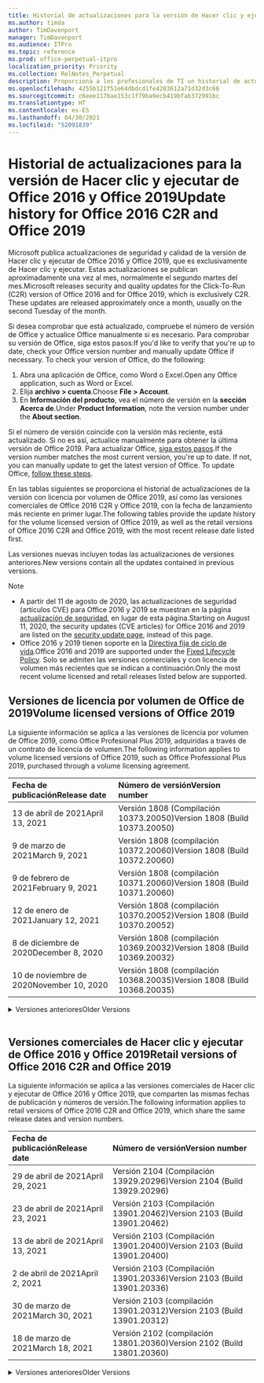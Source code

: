 ```yaml
---
title: Historial de actualizaciones para la versión de Hacer clic y ejecutar de Office 2016 y Office 2019
ms.author: timda
author: TimDavenport
manager: TimDavenport
ms.audience: ITPro
ms.topic: reference
ms.prod: office-perpetual-itpro
localization_priority: Priority
ms.collection: RelNotes_Perpetual
description: Proporciona a los profesionales de TI un historial de actualizaciones para las versiones permanentes de Office 2016 y Office 2019 que usan Hacer clic y ejecutar.
ms.openlocfilehash: 4255b121f51e64dbdcd1fe4283612a71d32d3c68
ms.sourcegitcommit: c6eee117bae153c1f79ba9ecb419bfab372991bc
ms.translationtype: HT
ms.contentlocale: es-ES
ms.lasthandoff: 04/30/2021
ms.locfileid: "52091839"
---
```

# <a name="update-history-for-office-2016-c2r-and-office-2019"></a><span data-ttu-id="49af3-103">Historial de actualizaciones para la versión de Hacer clic y ejecutar de Office 2016 y Office 2019</span><span class="sxs-lookup"><span data-stu-id="49af3-103">Update history for Office 2016 C2R and Office 2019</span></span>

<span data-ttu-id="49af3-p101">Microsoft publica actualizaciones de seguridad y calidad de la versión de Hacer clic y ejecutar de Office 2016 y Office 2019, que es exclusivamente de Hacer clic y ejecutar. Estas actualizaciones se publican aproximadamente una vez al mes, normalmente el segundo martes del mes.</span><span class="sxs-lookup"><span data-stu-id="49af3-p101">Microsoft releases security and quality updates for the Click-To-Run (C2R) version of Office 2016 and for Office 2019, which is exclusively C2R. These updates are released approximately once a month, usually on the second Tuesday of the month.</span></span>

<span data-ttu-id="49af3-p102">Si desea comprobar que está actualizado, compruebe el número de versión de Office y actualice Office manualmente si es necesario. Para comprobar su versión de Office, siga estos pasos:</span><span class="sxs-lookup"><span data-stu-id="49af3-p102">If you'd like to verify that you're up to date, check your Office version number and manually update Office if necessary. To check your version of Office, do the following:</span></span>

  1.    <span data-ttu-id="49af3-108">Abra una aplicación de Office, como Word o Excel.</span><span class="sxs-lookup"><span data-stu-id="49af3-108">Open any Office application, such as Word or Excel.</span></span>
  2.    <span data-ttu-id="49af3-109">Elija **archivo > cuenta**.</span><span class="sxs-lookup"><span data-stu-id="49af3-109">Choose **File > Account**.</span></span>
  3.    <span data-ttu-id="49af3-110">En **Información del producto**, vea el número de versión en la **sección Acerca de**.</span><span class="sxs-lookup"><span data-stu-id="49af3-110">Under **Product Information**, note the version number under the **About section**.</span></span>

<span data-ttu-id="49af3-p103">Si el número de versión coincide con la versión más reciente, está actualizado. Si no es así, actualice manualmente para obtener la última versión de Office 2019. Para actualizar Office, [siga estos pasos](https://support.office.com/article/2ab296f3-7f03-43a2-8e50-46de917611c5).</span><span class="sxs-lookup"><span data-stu-id="49af3-p103">If the version number matches the most current version, you're up to date. If not, you can manually update to get the latest version of Office. To update Office, [follow these steps](https://support.office.com/article/2ab296f3-7f03-43a2-8e50-46de917611c5).</span></span>


<span data-ttu-id="49af3-114">En las tablas siguientes se proporciona el historial de actualizaciones de la versión con licencia por volumen de Office 2019, así como las versiones comerciales de Office 2016 C2R y Office 2019, con la fecha de lanzamiento más reciente en primer lugar.</span><span class="sxs-lookup"><span data-stu-id="49af3-114">The following tables provide the update history for the volume licensed version of Office 2019, as well as the retail versions of Office 2016 C2R and Office 2019, with the most recent release date listed first.</span></span>

<span data-ttu-id="49af3-115">Las versiones nuevas incluyen todas las actualizaciones de versiones anteriores.</span><span class="sxs-lookup"><span data-stu-id="49af3-115">New versions contain all the updates contained in previous versions.</span></span>


 > [!NOTE]
> - <span data-ttu-id="49af3-116">A partir del 11 de agosto de 2020, las actualizaciones de seguridad (artículos CVE) para Office 2016 y 2019 se muestran en la página [actualización de seguridad](./microsoft365-apps-security-updates.md), en lugar de esta página.</span><span class="sxs-lookup"><span data-stu-id="49af3-116">Starting on August 11, 2020, the security updates (CVE articles) for Office 2016 and 2019 are listed on the [security update page](./microsoft365-apps-security-updates.md), instead of this page.</span></span> 
> - <span data-ttu-id="49af3-117">Office 2016 y 2019 tienen soporte en la [Directiva fija de ciclo de vida](/lifecycle/policies/fixed).</span><span class="sxs-lookup"><span data-stu-id="49af3-117">Office 2016 and 2019 are supported under the [Fixed Lifecycle Policy](/lifecycle/policies/fixed).</span></span> <span data-ttu-id="49af3-118">Solo se admiten las versiones comerciales y con licencia de volumen más recientes que se indican a continuación.</span><span class="sxs-lookup"><span data-stu-id="49af3-118">Only the most recent volume licensed and retail releases listed below are supported.</span></span>


## <a name="volume-licensed-versions-of-office-2019"></a><span data-ttu-id="49af3-119">Versiones de licencia por volumen de Office de 2019</span><span class="sxs-lookup"><span data-stu-id="49af3-119">Volume licensed versions of Office 2019</span></span>
<span data-ttu-id="49af3-120">La siguiente información se aplica a las versiones de licencia por volumen de Office 2019, como Office Profesional Plus 2019, adquiridas a través de un contrato de licencia de volumen.</span><span class="sxs-lookup"><span data-stu-id="49af3-120">The following information applies to volume licensed versions of Office 2019, such as Office Professional Plus 2019, purchased through a volume licensing agreement.</span></span>

[//]: # (NO QUITAR EL INICIO DE LA TABLA DE LICENCIAS POR VOLUMEN)


|<span data-ttu-id="49af3-122">**Fecha de publicación**</span><span class="sxs-lookup"><span data-stu-id="49af3-122">**Release date**</span></span>|<span data-ttu-id="49af3-123">**Número de versión**</span><span class="sxs-lookup"><span data-stu-id="49af3-123">**Version number**</span></span>|
|:-----|:-----|
|<span data-ttu-id="49af3-124">13 de abril de 2021</span><span class="sxs-lookup"><span data-stu-id="49af3-124">April 13, 2021</span></span>|<span data-ttu-id="49af3-125">Versión 1808 (Compilación 10373.20050)</span><span class="sxs-lookup"><span data-stu-id="49af3-125">Version 1808 (Build 10373.20050)</span></span>|
|<span data-ttu-id="49af3-126">9 de marzo de 2021</span><span class="sxs-lookup"><span data-stu-id="49af3-126">March 9, 2021</span></span>|<span data-ttu-id="49af3-127">Versión 1808 (compilación 10372.20060)</span><span class="sxs-lookup"><span data-stu-id="49af3-127">Version 1808 (Build 10372.20060)</span></span>|
|<span data-ttu-id="49af3-128">9 de febrero de 2021</span><span class="sxs-lookup"><span data-stu-id="49af3-128">February 9, 2021</span></span>|<span data-ttu-id="49af3-129">Versión 1808 (compilación 10371.20060)</span><span class="sxs-lookup"><span data-stu-id="49af3-129">Version 1808 (Build 10371.20060)</span></span>|
|<span data-ttu-id="49af3-130">12 de enero de 2021</span><span class="sxs-lookup"><span data-stu-id="49af3-130">January 12, 2021</span></span>|<span data-ttu-id="49af3-131">Versión 1808 (compilación 10370.20052)</span><span class="sxs-lookup"><span data-stu-id="49af3-131">Version 1808 (Build 10370.20052)</span></span>|
|<span data-ttu-id="49af3-132">8 de diciembre de 2020</span><span class="sxs-lookup"><span data-stu-id="49af3-132">December 8, 2020</span></span>|<span data-ttu-id="49af3-133">Versión 1808 (compilación 10369.20032)</span><span class="sxs-lookup"><span data-stu-id="49af3-133">Version 1808 (Build 10369.20032)</span></span>|
|<span data-ttu-id="49af3-134">10 de noviembre de 2020</span><span class="sxs-lookup"><span data-stu-id="49af3-134">November 10, 2020</span></span>|<span data-ttu-id="49af3-135">Versión 1808 (compilación 10368.20035)</span><span class="sxs-lookup"><span data-stu-id="49af3-135">Version 1808 (Build 10368.20035)</span></span>|


[//]: # (NO QUITAR EL FINAL DE LA TABLA DE LICENCIAS POR VOLUMEN)

<details>
<summary><span data-ttu-id="49af3-137">Versiones anteriores</span><span class="sxs-lookup"><span data-stu-id="49af3-137">Older Versions</span></span></summary>
 

[//]: # (NO QUITAR EL INICIO DE LA ANTIGUA TABLA DE LICENCIAS POR VOLUMEN)


|<span data-ttu-id="49af3-139">**Fecha de publicación**</span><span class="sxs-lookup"><span data-stu-id="49af3-139">**Release date**</span></span>|<span data-ttu-id="49af3-140">**Número de versión**</span><span class="sxs-lookup"><span data-stu-id="49af3-140">**Version number**</span></span>|
|:-----|:-----|
|<span data-ttu-id="49af3-141">13 de octubre de 2020</span><span class="sxs-lookup"><span data-stu-id="49af3-141">October 13, 2020</span></span>|<span data-ttu-id="49af3-142">Versión 1808 (compilación 10367.20048)</span><span class="sxs-lookup"><span data-stu-id="49af3-142">Version 1808 (Build 10367.20048)</span></span>|
|<span data-ttu-id="49af3-143">8 de septiembre de 2020</span><span class="sxs-lookup"><span data-stu-id="49af3-143">September 8, 2020</span></span>|<span data-ttu-id="49af3-144">Versión 1808 (compilación 10366.20016)</span><span class="sxs-lookup"><span data-stu-id="49af3-144">Version 1808 (Build 10366.20016)</span></span>|
|<span data-ttu-id="49af3-145">11 de agosto de 2020</span><span class="sxs-lookup"><span data-stu-id="49af3-145">August 11, 2020</span></span>|<span data-ttu-id="49af3-146">Versión 1808 (compilación 10364.20059)</span><span class="sxs-lookup"><span data-stu-id="49af3-146">Version 1808 (Build 10364.20059)</span></span>|
|<span data-ttu-id="49af3-147">14 de julio de 2020</span><span class="sxs-lookup"><span data-stu-id="49af3-147">July 14, 2020</span></span>   |<span data-ttu-id="49af3-148">Versión 1808 (Compilación 10363.20015)</span><span class="sxs-lookup"><span data-stu-id="49af3-148">Version 1808 (Build 10363.20015)</span></span>  |
|<span data-ttu-id="49af3-149">9 de junio de 2020</span><span class="sxs-lookup"><span data-stu-id="49af3-149">June 9, 2020</span></span>   |<span data-ttu-id="49af3-150">Versión 1808 (compilación 10361.20002)</span><span class="sxs-lookup"><span data-stu-id="49af3-150">Version 1808 (Build 10361.20002)</span></span>  |
|<span data-ttu-id="49af3-151">12 de mayo de 2020</span><span class="sxs-lookup"><span data-stu-id="49af3-151">May 12, 2020</span></span>   |<span data-ttu-id="49af3-152">Versión 1808 (compilación 10359.20023)</span><span class="sxs-lookup"><span data-stu-id="49af3-152">Version 1808 (Build 10359.20023)</span></span>  |
|<span data-ttu-id="49af3-153">14 de abril de 2020</span><span class="sxs-lookup"><span data-stu-id="49af3-153">April 14, 2020</span></span>   |<span data-ttu-id="49af3-154">Versión 1808 (compilación 10358.20061)</span><span class="sxs-lookup"><span data-stu-id="49af3-154">Version 1808 (Build 10358.20061)</span></span>  |
|<span data-ttu-id="49af3-155">10 de marzo de 2020</span><span class="sxs-lookup"><span data-stu-id="49af3-155">March 10, 2020</span></span>   |<span data-ttu-id="49af3-156">Versión 1808 (compilación 10357.20081)</span><span class="sxs-lookup"><span data-stu-id="49af3-156">Version 1808 (Build 10357.20081)</span></span>  |
|<span data-ttu-id="49af3-157">11 de febrero de 2020</span><span class="sxs-lookup"><span data-stu-id="49af3-157">February 11, 2020</span></span>   |<span data-ttu-id="49af3-158">Versión 1808 (compilación 10356.20006)</span><span class="sxs-lookup"><span data-stu-id="49af3-158">Version 1808 (Build 10356.20006)</span></span>  |


[//]: # (NO QUITAR EL FINAL DE LA ANTIGUA TABLA DE LICENCIAS POR VOLUMEN)

</details>


<br/>

## <a name="retail-versions-of-office-2016-c2r-and-office-2019"></a><span data-ttu-id="49af3-160">Versiones comerciales de Hacer clic y ejecutar de Office 2016 y Office 2019</span><span class="sxs-lookup"><span data-stu-id="49af3-160">Retail versions of Office 2016 C2R and Office 2019</span></span>
<span data-ttu-id="49af3-161">La siguiente información se aplica a las versiones comerciales de Hacer clic y ejecutar de Office 2016 y Office 2019, que comparten las mismas fechas de publicación y números de versión.</span><span class="sxs-lookup"><span data-stu-id="49af3-161">The following information applies to retail versions of Office 2016 C2R and Office 2019, which share the same release dates and version numbers.</span></span>

[//]: # (NO QUITAR EL INICIO DE LA TABLA DE VENTAS AL POR MENOR)


|<span data-ttu-id="49af3-163">**Fecha de publicación**</span><span class="sxs-lookup"><span data-stu-id="49af3-163">**Release date**</span></span>|<span data-ttu-id="49af3-164">**Número de versión**</span><span class="sxs-lookup"><span data-stu-id="49af3-164">**Version number**</span></span>|
|:-----|:-----|
|<span data-ttu-id="49af3-165">29 de abril de 2021</span><span class="sxs-lookup"><span data-stu-id="49af3-165">April 29, 2021</span></span>|<span data-ttu-id="49af3-166">Versión 2104 (Compilación 13929.20296)</span><span class="sxs-lookup"><span data-stu-id="49af3-166">Version 2104 (Build 13929.20296)</span></span>|
|<span data-ttu-id="49af3-167">23 de abril de 2021</span><span class="sxs-lookup"><span data-stu-id="49af3-167">April 23, 2021</span></span>|<span data-ttu-id="49af3-168">Versión 2103 (Compilación 13901.20462)</span><span class="sxs-lookup"><span data-stu-id="49af3-168">Version 2103 (Build 13901.20462)</span></span>|
|<span data-ttu-id="49af3-169">13 de abril de 2021</span><span class="sxs-lookup"><span data-stu-id="49af3-169">April 13, 2021</span></span>|<span data-ttu-id="49af3-170">Versión 2103 (Compilación 13901.20400)</span><span class="sxs-lookup"><span data-stu-id="49af3-170">Version 2103 (Build 13901.20400)</span></span>|
|<span data-ttu-id="49af3-171">2 de abril de 2021</span><span class="sxs-lookup"><span data-stu-id="49af3-171">April 2, 2021</span></span>|<span data-ttu-id="49af3-172">Versión 2103 (Compilación 13901.20336)</span><span class="sxs-lookup"><span data-stu-id="49af3-172">Version 2103 (Build 13901.20336)</span></span>|
|<span data-ttu-id="49af3-173">30 de marzo de 2021</span><span class="sxs-lookup"><span data-stu-id="49af3-173">March 30, 2021</span></span>|<span data-ttu-id="49af3-174">Versión 2103 (compilación 13901.20312)</span><span class="sxs-lookup"><span data-stu-id="49af3-174">Version 2103 (Build 13901.20312)</span></span>|
|<span data-ttu-id="49af3-175">18 de marzo de 2021</span><span class="sxs-lookup"><span data-stu-id="49af3-175">March 18, 2021</span></span>|<span data-ttu-id="49af3-176">Versión 2102 (compilación 13801.20360)</span><span class="sxs-lookup"><span data-stu-id="49af3-176">Version 2102 (Build 13801.20360)</span></span>|


[//]: # (NO QUITAR EL FINAL DE LA TABLA DE VENTAS AL POR MENOR)

<details>
<summary><span data-ttu-id="49af3-178">Versiones anteriores</span><span class="sxs-lookup"><span data-stu-id="49af3-178">Older Versions</span></span></summary>
 

[//]: # (NO QUITAR EL INICIO DE LA ANTIGUA TABLA DE VENTAS AL POR MENOR)


|<span data-ttu-id="49af3-180">**Fecha de publicación**</span><span class="sxs-lookup"><span data-stu-id="49af3-180">**Release date**</span></span>|<span data-ttu-id="49af3-181">**Número de versión**</span><span class="sxs-lookup"><span data-stu-id="49af3-181">**Version number**</span></span>|
|:-----|:-----|
|<span data-ttu-id="49af3-182">9 de marzo de 2021</span><span class="sxs-lookup"><span data-stu-id="49af3-182">March 9, 2021</span></span>|<span data-ttu-id="49af3-183">Versión 2102 (compilación 13801.20294)</span><span class="sxs-lookup"><span data-stu-id="49af3-183">Version 2102 (Build 13801.20294)</span></span>|
|<span data-ttu-id="49af3-184">1 de marzo de 2021</span><span class="sxs-lookup"><span data-stu-id="49af3-184">March 1, 2021</span></span>|<span data-ttu-id="49af3-185">Versión 2102 (compilación 13801.20266)</span><span class="sxs-lookup"><span data-stu-id="49af3-185">Version 2102 (Build 13801.20266)</span></span>|
|<span data-ttu-id="49af3-186">16 de febrero de 2021</span><span class="sxs-lookup"><span data-stu-id="49af3-186">February 16, 2021</span></span>|<span data-ttu-id="49af3-187">Versión 2101 (compilación 13628.20448)</span><span class="sxs-lookup"><span data-stu-id="49af3-187">Version 2101 (Build 13628.20448)</span></span>|
|<span data-ttu-id="49af3-188">9 de febrero de 2021</span><span class="sxs-lookup"><span data-stu-id="49af3-188">February 9, 2021</span></span>|<span data-ttu-id="49af3-189">Versión 2101 (Compilación 13628.20380)</span><span class="sxs-lookup"><span data-stu-id="49af3-189">Version 2101 (Build 13628.20380)</span></span>|
|<span data-ttu-id="49af3-190">26 de enero de 2021</span><span class="sxs-lookup"><span data-stu-id="49af3-190">January 26, 2021</span></span>|<span data-ttu-id="49af3-191">Versión 2101 (Compilación 13628.20274)</span><span class="sxs-lookup"><span data-stu-id="49af3-191">Version 2101 (Build 13628.20274)</span></span>|
|<span data-ttu-id="49af3-192">21 de enero de 2021</span><span class="sxs-lookup"><span data-stu-id="49af3-192">January 21, 2021</span></span>|<span data-ttu-id="49af3-193">Versión 2012 (compilación 13530.20440)</span><span class="sxs-lookup"><span data-stu-id="49af3-193">Version 2012 (Build 13530.20440)</span></span>|
|<span data-ttu-id="49af3-194">12 de enero de 2021</span><span class="sxs-lookup"><span data-stu-id="49af3-194">January 12, 2021</span></span>|<span data-ttu-id="49af3-195">Versión 2012 (compilación 13530.20376)</span><span class="sxs-lookup"><span data-stu-id="49af3-195">Version 2012 (Build 13530.20376)</span></span>|
|<span data-ttu-id="49af3-196">5 de enero de 2021</span><span class="sxs-lookup"><span data-stu-id="49af3-196">January 5, 2021</span></span>|<span data-ttu-id="49af3-197">Versión 2012 (compilación 13530.20316)</span><span class="sxs-lookup"><span data-stu-id="49af3-197">Version 2012 (Build 13530.20316)</span></span>|
|<span data-ttu-id="49af3-198">21 de diciembre de 2020</span><span class="sxs-lookup"><span data-stu-id="49af3-198">December 21, 2020</span></span>|<span data-ttu-id="49af3-199">Versión 2011 (compilación 13426.20404)</span><span class="sxs-lookup"><span data-stu-id="49af3-199">Version 2011 (Build 13426.20404)</span></span>|
|<span data-ttu-id="49af3-200">8 de diciembre de 2020</span><span class="sxs-lookup"><span data-stu-id="49af3-200">December 8, 2020</span></span>|<span data-ttu-id="49af3-201">Versión 2011 (compilación 13426.20332)</span><span class="sxs-lookup"><span data-stu-id="49af3-201">Version 2011 (Build 13426.20332)</span></span>|
|<span data-ttu-id="49af3-202">2 de diciembre de 2020</span><span class="sxs-lookup"><span data-stu-id="49af3-202">December 2, 2020</span></span>|<span data-ttu-id="49af3-203">Versión 2011 (compilación 13426.20308)</span><span class="sxs-lookup"><span data-stu-id="49af3-203">Version 2011 (Build 13426.20308)</span></span>|
|<span data-ttu-id="49af3-204">30 de noviembre de 2020</span><span class="sxs-lookup"><span data-stu-id="49af3-204">November 30, 2020</span></span>|<span data-ttu-id="49af3-205">Versión 2011 (compilación 13426.20294)</span><span class="sxs-lookup"><span data-stu-id="49af3-205">Version 2011 (Build 13426.20294)</span></span>|
|<span data-ttu-id="49af3-206">23 de noviembre de 2020</span><span class="sxs-lookup"><span data-stu-id="49af3-206">November 23, 2020</span></span>|<span data-ttu-id="49af3-207">Versión 2011 (compilación 13426.20274)</span><span class="sxs-lookup"><span data-stu-id="49af3-207">Version 2011 (Build 13426.20274)</span></span>|
|<span data-ttu-id="49af3-208">17 de noviembre de 2020</span><span class="sxs-lookup"><span data-stu-id="49af3-208">November 17, 2020</span></span>|<span data-ttu-id="49af3-209">Versión 2010 (compilación 13328.20408)</span><span class="sxs-lookup"><span data-stu-id="49af3-209">Version 2010 (Build 13328.20408)</span></span>|
|<span data-ttu-id="49af3-210">10 de noviembre de 2020</span><span class="sxs-lookup"><span data-stu-id="49af3-210">November 10, 2020</span></span>|<span data-ttu-id="49af3-211">Versión 2010 (compilación 13328.20356)</span><span class="sxs-lookup"><span data-stu-id="49af3-211">Version 2010 (Build 13328.20356)</span></span>|
|<span data-ttu-id="49af3-212">27 de octubre de 2020</span><span class="sxs-lookup"><span data-stu-id="49af3-212">October 27, 2020</span></span>|<span data-ttu-id="49af3-213">Versión 2010 (compilación 13328.20292)</span><span class="sxs-lookup"><span data-stu-id="49af3-213">Version 2010 (Build 13328.20292)</span></span>|
|<span data-ttu-id="49af3-214">21 de octubre de 2020</span><span class="sxs-lookup"><span data-stu-id="49af3-214">October 21, 2020</span></span>|<span data-ttu-id="49af3-215">Versión 2009 (compilación 13231.20418)</span><span class="sxs-lookup"><span data-stu-id="49af3-215">Version 2009 (Build 13231.20418)</span></span>|
|<span data-ttu-id="49af3-216">13 de octubre de 2020</span><span class="sxs-lookup"><span data-stu-id="49af3-216">October 13, 2020</span></span>|<span data-ttu-id="49af3-217">Versión 2009 (compilación 13231.20390)</span><span class="sxs-lookup"><span data-stu-id="49af3-217">Version 2009 (Build 13231.20390)</span></span>|
|<span data-ttu-id="49af3-218">8 de octubre de 2020</span><span class="sxs-lookup"><span data-stu-id="49af3-218">October 8, 2020</span></span>|<span data-ttu-id="49af3-219">Versión 2009 (compilación 13231.20368)</span><span class="sxs-lookup"><span data-stu-id="49af3-219">Version 2009 (Build 13231.20368)</span></span>|
|<span data-ttu-id="49af3-220">28 de septiembre de 2020</span><span class="sxs-lookup"><span data-stu-id="49af3-220">September 28, 2020</span></span>|<span data-ttu-id="49af3-221">Versión 2009 (Compilación 13231.20262)</span><span class="sxs-lookup"><span data-stu-id="49af3-221">Version 2009 (Build 13231.20262)</span></span>|
|<span data-ttu-id="49af3-222">22 de septiembre de 2020</span><span class="sxs-lookup"><span data-stu-id="49af3-222">September 22, 2020</span></span>|<span data-ttu-id="49af3-223">Versión 2008 (Compilación 13127.20508)</span><span class="sxs-lookup"><span data-stu-id="49af3-223">Version 2008 (Build 13127.20508)</span></span>|
|<span data-ttu-id="49af3-224">9 de septiembre de 2020</span><span class="sxs-lookup"><span data-stu-id="49af3-224">September 9, 2020</span></span>|<span data-ttu-id="49af3-225">Versión 2008 (Compilación 13127.20408)</span><span class="sxs-lookup"><span data-stu-id="49af3-225">Version 2008 (Build 13127.20408)</span></span>|
|<span data-ttu-id="49af3-226">31 de agosto de 2020</span><span class="sxs-lookup"><span data-stu-id="49af3-226">August 31, 2020</span></span>|<span data-ttu-id="49af3-227">Versión 2008 (compilación 13127.20296)</span><span class="sxs-lookup"><span data-stu-id="49af3-227">Version 2008 (Build 13127.20296)</span></span>|
|<span data-ttu-id="49af3-228">25 de agosto de 2020</span><span class="sxs-lookup"><span data-stu-id="49af3-228">August 25, 2020</span></span>|<span data-ttu-id="49af3-229">Versión 2007 (compilación 13029.20460)</span><span class="sxs-lookup"><span data-stu-id="49af3-229">Version 2007 (Build 13029.20460)</span></span>|
|<span data-ttu-id="49af3-230">11 de agosto de 2020</span><span class="sxs-lookup"><span data-stu-id="49af3-230">August 11, 2020</span></span>|<span data-ttu-id="49af3-231">Versión 2007 (compilación 13029.20344)</span><span class="sxs-lookup"><span data-stu-id="49af3-231">Version 2007 (Build 13029.20344)</span></span>|
|<span data-ttu-id="49af3-232">30 de julio de 2020</span><span class="sxs-lookup"><span data-stu-id="49af3-232">July 30, 2020</span></span>|<span data-ttu-id="49af3-233">Versión 2007 (compilación 13029.20308)</span><span class="sxs-lookup"><span data-stu-id="49af3-233">Version 2007 (Build 13029.20308)</span></span>  |
|<span data-ttu-id="49af3-234">28 de julio de 2020</span><span class="sxs-lookup"><span data-stu-id="49af3-234">July 28, 2020</span></span>|<span data-ttu-id="49af3-235">Versión 2006 (compilación 13001.20498)</span><span class="sxs-lookup"><span data-stu-id="49af3-235">Version 2006 (Build 13001.20498)</span></span>  |
|<span data-ttu-id="49af3-236">14 de julio de 2020</span><span class="sxs-lookup"><span data-stu-id="49af3-236">July 14, 2020</span></span>|<span data-ttu-id="49af3-237">Versión 2006 (Compilación 13001.20384)</span><span class="sxs-lookup"><span data-stu-id="49af3-237">Version 2006 (Build 13001.20384)</span></span>  |
|<span data-ttu-id="49af3-238">30 de junio de 2020</span><span class="sxs-lookup"><span data-stu-id="49af3-238">June 30, 2020</span></span>|<span data-ttu-id="49af3-239">Versión 2006 (compilación 13001.20266)</span><span class="sxs-lookup"><span data-stu-id="49af3-239">Version 2006 (Build 13001.20266)</span></span>  |
|<span data-ttu-id="49af3-240">24 de junio de 2020</span><span class="sxs-lookup"><span data-stu-id="49af3-240">June 24, 2020</span></span>|<span data-ttu-id="49af3-241">Versión 2005 (compilación 12827.20470)</span><span class="sxs-lookup"><span data-stu-id="49af3-241">Version 2005 (Build 12827.20470)</span></span>  |
|<span data-ttu-id="49af3-242">9 de junio de 2020</span><span class="sxs-lookup"><span data-stu-id="49af3-242">June 9, 2020</span></span>|<span data-ttu-id="49af3-243">Versión 2005 (compilación 12827.20336)</span><span class="sxs-lookup"><span data-stu-id="49af3-243">Version 2005 (Build 12827.20336)</span></span>  |
|<span data-ttu-id="49af3-244">2 de junio de 2020</span><span class="sxs-lookup"><span data-stu-id="49af3-244">June 2, 2020</span></span>|<span data-ttu-id="49af3-245">Versión 2005 (compilación 12827.20268)</span><span class="sxs-lookup"><span data-stu-id="49af3-245">Version 2005 (Build 12827.20268)</span></span>  |
|<span data-ttu-id="49af3-246">21 de mayo de 2020</span><span class="sxs-lookup"><span data-stu-id="49af3-246">May 21, 2020</span></span>|<span data-ttu-id="49af3-247">Versión 2004 (compilación 12730.20352)</span><span class="sxs-lookup"><span data-stu-id="49af3-247">Version 2004 (Build 12730.20352)</span></span>  |
|<span data-ttu-id="49af3-248">12 de mayo de 2020</span><span class="sxs-lookup"><span data-stu-id="49af3-248">May 12, 2020</span></span>|<span data-ttu-id="49af3-249">Versión 2004 (compilación 12730.20270)</span><span class="sxs-lookup"><span data-stu-id="49af3-249">Version 2004 (Build 12730.20270)</span></span>  |
|<span data-ttu-id="49af3-250">4 de mayo de 2020</span><span class="sxs-lookup"><span data-stu-id="49af3-250">May 4, 2020</span></span>|<span data-ttu-id="49af3-251">Versión 2004 (Compilación 12730.20250)</span><span class="sxs-lookup"><span data-stu-id="49af3-251">Version 2004 (Build 12730.20250)</span></span>  |
|<span data-ttu-id="49af3-252">29 de abril de 2020</span><span class="sxs-lookup"><span data-stu-id="49af3-252">April 29, 2020</span></span>|<span data-ttu-id="49af3-253">Versión 2004 (compilación 12730.20236)</span><span class="sxs-lookup"><span data-stu-id="49af3-253">Version 2004 (Build 12730.20236)</span></span>  |
|<span data-ttu-id="49af3-254">15 de abril de 2020</span><span class="sxs-lookup"><span data-stu-id="49af3-254">April 15, 2020</span></span>|<span data-ttu-id="49af3-255">Versión 2003 (compilación 12624.20466)</span><span class="sxs-lookup"><span data-stu-id="49af3-255">Version 2003 (Build 12624.20466)</span></span>  |
|<span data-ttu-id="49af3-256">14 de abril de 2020</span><span class="sxs-lookup"><span data-stu-id="49af3-256">April 14, 2020</span></span>|<span data-ttu-id="49af3-257">Versión 2003 (compilación 12624.20442)</span><span class="sxs-lookup"><span data-stu-id="49af3-257">Version 2003 (Build 12624.20442)</span></span>  |
|<span data-ttu-id="49af3-258">31 de marzo de 2020</span><span class="sxs-lookup"><span data-stu-id="49af3-258">March 31, 2020</span></span>|<span data-ttu-id="49af3-259">Versión 2003 (compilación 12624.20382)</span><span class="sxs-lookup"><span data-stu-id="49af3-259">Version 2003 (Build 12624.20382)</span></span>  |
|<span data-ttu-id="49af3-260">25 de marzo de 2020</span><span class="sxs-lookup"><span data-stu-id="49af3-260">March 25, 2020</span></span>|<span data-ttu-id="49af3-261">Versión 2003 (compilación 12624.20320)</span><span class="sxs-lookup"><span data-stu-id="49af3-261">Version 2003 (Build 12624.20320)</span></span>  |
|<span data-ttu-id="49af3-262">10 de marzo de 2020</span><span class="sxs-lookup"><span data-stu-id="49af3-262">March 10, 2020</span></span>|<span data-ttu-id="49af3-263">Versión 2002 (compilación 12527.20278)</span><span class="sxs-lookup"><span data-stu-id="49af3-263">Version 2002 (Build 12527.20278)</span></span>  |
|<span data-ttu-id="49af3-264">1 de marzo de 2020</span><span class="sxs-lookup"><span data-stu-id="49af3-264">March 1, 2020</span></span>   |<span data-ttu-id="49af3-265">Versión 2002 (compilación 12527.20242)</span><span class="sxs-lookup"><span data-stu-id="49af3-265">Version 2002 (Build 12527.20242)</span></span>  |


[//]: # (NO QUITAR EL FINAL DE LA ANTIGUA TABLA DE VENTAS AL POR MENOR)


</details>